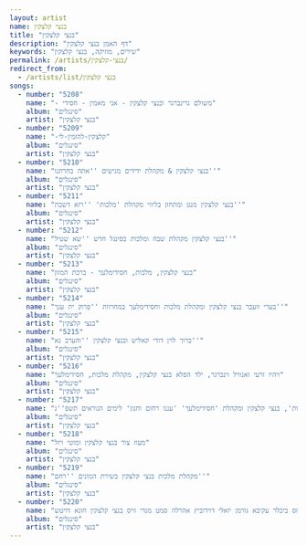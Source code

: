 ```yaml
---
layout: artist
name: בנצי קלצקין
title: "בנצי קלצקין"
description: "דף האמן בנצי קלצקין"
keywords: "שירים, מוזיקה, בנצי קלצקין"
permalink: /artists/בנצי-קלצקין/
redirect_from:
  - /artists/list/בנצי קלצקין
songs:
  - number: "5208"
    name: "- משולם גרינברגר ובנצי קלצקין - אני מאמין - חסידי"
    album: "סינגלים"
    artist: "בנצי קלצקין"
  - number: "5209"
    name: "-קלצקין-להזמין-לי"
    album: "סינגלים"
    artist: "בנצי קלצקין"
  - number: "5210"
    name: "בנצי קלצקין & מקהלת ידידים מגישים ''אתה בחרתנו''"
    album: "סינגלים"
    artist: "בנצי קלצקין"
  - number: "5211"
    name: "בנצי קלצקין מנגן ומתחזן בליווי מקהלת 'מלכות' ''רזא דשבת''"
    album: "סינגלים"
    artist: "בנצי קלצקין"
  - number: "5212"
    name: "בנצי קלצקין מקהלת שבח ומלכות בסינגל חדש ''שא שטיל''"
    album: "סינגלים"
    artist: "בנצי קלצקין"
  - number: "5213"
    name: "בנצי קלצקין, מלכות, חסידימלעך - ברכת המזון"
    album: "סינגלים"
    artist: "בנצי קלצקין"
  - number: "5214"
    name: "בערי וועבר בנצי קלצקין ומקהלת מלכות וחסידימלעך במחרוזת ''פרוק ית ענך''"
    album: "סינגלים"
    artist: "בנצי קלצקין"
  - number: "5215"
    name: "ברוך לוין דודי קאליש ובנצי קלצקין ''והערב נא''"
    album: "סינגלים"
    artist: "בנצי קלצקין"
  - number: "5216"
    name: "ויהיו זרעי זאנוויל וינברגר, ילד הפלא בנצי קלצקין, מקהלת מלכות, חסידימלעך"
    album: "סינגלים"
    artist: "בנצי קלצקין"
  - number: "5217"
    name: "מוטי ויזל, פנחס ביכלר ומקהלת 'מלכות', בנצי קלצקין ומקהלת 'חסידימלעך' 'עננו רחום וחנון' לימים הנוראים תשפ''ג"
    album: "סינגלים"
    artist: "בנצי קלצקין"
  - number: "5218"
    name: "מעוז צור בנצי קלצקין ומוטי ויזל"
    album: "סינגלים"
    artist: "בנצי קלצקין"
  - number: "5219"
    name: "מקהלת מלכות בנצי קלצקין בשירת המונים ''רחם''"
    album: "סינגלים"
    artist: "בנצי קלצקין"
  - number: "5220"
    name: "קידוש-מלכות פנחס ביכלר עקיבא גורמן יואלי דוידוביץ אהרלה סמט מנדי וויס בנצי קלצקין חונא דויטש"
    album: "סינגלים"
    artist: "בנצי קלצקין"
---
```


